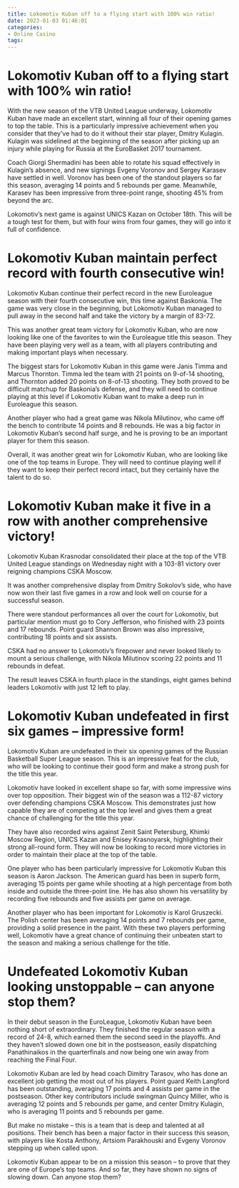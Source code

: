 ```yaml
---
title: Lokomotiv Kuban off to a flying start with 100% win ratio!
date: 2023-01-03 01:46:01
categories:
- Online Casino
tags:
---
```



#  Lokomotiv Kuban off to a flying start with 100% win ratio!

With the new season of the VTB United League underway, Lokomotiv Kuban have made an excellent start, winning all four of their opening games to top the table. This is a particularly impressive achievement when you consider that they’ve had to do it without their star player, Dmitry Kulagin. Kulagin was sidelined at the beginning of the season after picking up an injury while playing for Russia at the EuroBasket 2017 tournament.

Coach Giorgi Shermadini has been able to rotate his squad effectively in Kulagin’s absence, and new signings Evgeny Voronov and Sergey Karasev have settled in well. Voronov has been one of the standout players so far this season, averaging 14 points and 5 rebounds per game. Meanwhile, Karasev has been impressive from three-point range, shooting 45% from beyond the arc.

Lokomotiv’s next game is against UNICS Kazan on October 18th. This will be a tough test for them, but with four wins from four games, they will go into it full of confidence.

#  Lokomotiv Kuban maintain perfect record with fourth consecutive win!

Lokomotiv Kuban continue their perfect record in the new Euroleague season with their fourth consecutive win, this time against Baskonia. The game was very close in the beginning, but Lokomotiv Kuban managed to pull away in the second half and take the victory by a margin of 83-72.

This was another great team victory for Lokomotiv Kuban, who are now looking like one of the favorites to win the Euroleague title this season. They have been playing very well as a team, with all players contributing and making important plays when necessary.

The biggest stars for Lokomotiv Kuban in this game were Janis Timma and Marcus Thornton. Timma led the team with 21 points on 9-of-14 shooting, and Thornton added 20 points on 8-of-13 shooting. They both proved to be difficult matchup for Baskonia’s defense, and they will need to continue playing at this level if Lokomotiv Kuban want to make a deep run in Euroleague this season.

Another player who had a great game was Nikola Milutinov, who came off the bench to contribute 14 points and 8 rebounds. He was a big factor in Lokomotiv Kuban’s second half surge, and he is proving to be an important player for them this season.

Overall, it was another great win for Lokomotiv Kuban, who are looking like one of the top teams in Europe. They will need to continue playing well if they want to keep their perfect record intact, but they certainly have the talent to do so.

#  Lokomotiv Kuban make it five in a row with another comprehensive victory!

Lokomotiv Kuban Krasnodar consolidated their place at the top of the VTB United League standings on Wednesday night with a 103-81 victory over reigning champions CSKA Moscow.

It was another comprehensive display from Dmitry Sokolov’s side, who have now won their last five games in a row and look well on course for a successful season.

There were standout performances all over the court for Lokomotiv, but particular mention must go to Cory Jefferson, who finished with 23 points and 17 rebounds. Point guard Shannon Brown was also impressive, contributing 18 points and six assists.

CSKA had no answer to Lokomotiv’s firepower and never looked likely to mount a serious challenge, with Nikola Milutinov scoring 22 points and 11 rebounds in defeat.

The result leaves CSKA in fourth place in the standings, eight games behind leaders Lokomotiv with just 12 left to play.

#  Lokomotiv Kuban undefeated in first six games – impressive form!

Lokomotiv Kuban are undefeated in their six opening games of the Russian Basketball Super League season. This is an impressive feat for the club, who will be looking to continue their good form and make a strong push for the title this year.

Lokomotiv have looked in excellent shape so far, with some impressive wins over top opposition. Their biggest win of the season was a 112-87 victory over defending champions CSKA Moscow. This demonstrates just how capable they are of competing at the top level and gives them a great chance of challenging for the title this year.

They have also recorded wins against Zenit Saint Petersburg, Khimki Moscow Region, UNICS Kazan and Enisey Krasnoyarsk, highlighting their strong all-round form. They will now be looking to record more victories in order to maintain their place at the top of the table.

One player who has been particularly impressive for Lokomotiv Kuban this season is Aaron Jackson. The American guard has been in superb form, averaging 15 points per game while shooting at a high percentage from both inside and outside the three-point line. He has also shown his versatility by recording five rebounds and five assists per game on average.

Another player who has been important for Lokomotiv is Karol Gruszecki. The Polish center has been averaging 14 points and 7 rebounds per game, providing a solid presence in the paint. With these two players performing well, Lokomotiv have a great chance of continuing their unbeaten start to the season and making a serious challenge for the title.

#  Undefeated Lokomotiv Kuban looking unstoppable – can anyone stop them?

In their debut season in the EuroLeague, Lokomotiv Kuban have been nothing short of extraordinary. They finished the regular season with a record of 24-8, which earned them the second seed in the playoffs. And they haven’t slowed down one bit in the postseason, easily dispatching Panathinaikos in the quarterfinals and now being one win away from reaching the Final Four.

Lokomotiv Kuban are led by head coach Dimitry Tarasov, who has done an excellent job getting the most out of his players. Point guard Keith Langford has been outstanding, averaging 17 points and 4 assists per game in the postseason. Other key contributors include swingman Quincy Miller, who is averaging 12 points and 5 rebounds per game, and center Dmitry Kulagin, who is averaging 11 points and 5 rebounds per game.

But make no mistake – this is a team that is deep and talented at all positions. Their bench has been a major factor in their success this season, with players like Kosta Anthony, Artsiom Parakhouski and Evgeny Voronov stepping up when called upon.

Lokomotiv Kuban appear to be on a mission this season – to prove that they are one of Europe’s top teams. And so far, they have shown no signs of slowing down. Can anyone stop them?